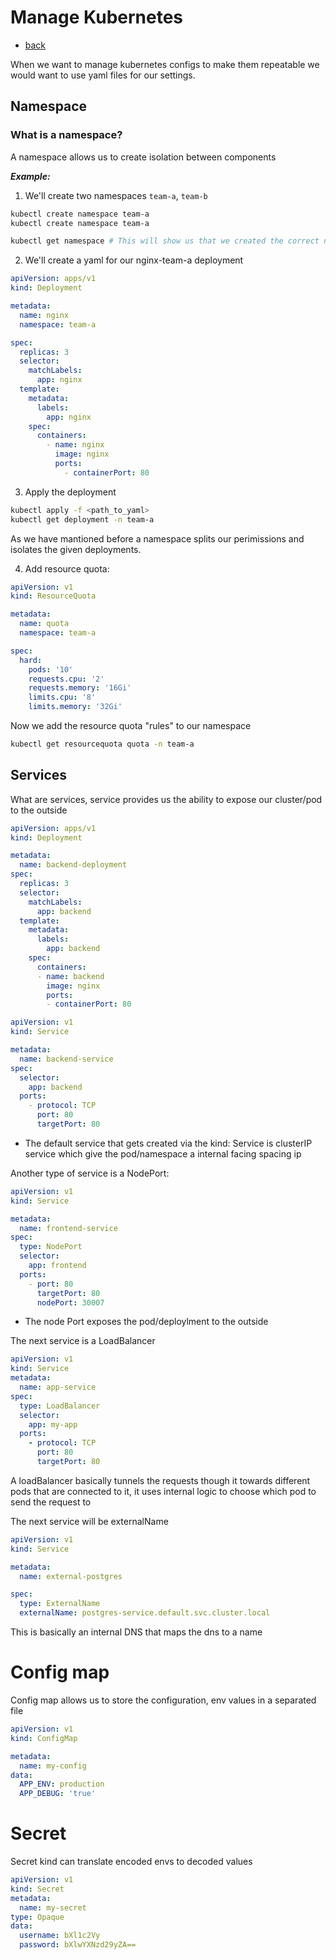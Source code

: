 # Manage Kubernetes

- [back](../README.md)

When we want to manage kubernetes configs to make them repeatable we would want to use yaml files for our settings.

## Namespace

### What is a namespace?

A namespace allows us to create isolation between components

**_Example:_**

1. We'll create two namespaces `team-a`, `team-b`

```bash
kubectl create namespace team-a
kubectl create namespace team-a

kubectl get namespace # This will show us that we created the correct namespaces
```

2. We'll create a yaml for our nginx-team-a deployment

```yaml
apiVersion: apps/v1
kind: Deployment

metadata:
  name: nginx
  namespace: team-a

spec:
  replicas: 3
  selector:
    matchLabels:
      app: nginx
  template:
    metadata:
      labels:
        app: nginx
    spec:
      containers:
        - name: nginx
          image: nginx
          ports:
            - containerPort: 80
```

3.  Apply the deployment

```bash
kubectl apply -f <path_to_yaml>
kubectl get deployment -n team-a
```

As we have mantioned before a namespace splits our perimissions and isolates the given deployments.

4. Add resource quota:

```yaml
apiVersion: v1
kind: ResourceQuota

metadata:
  name: quota
  namespace: team-a

spec:
  hard:
    pods: '10'
    requests.cpu: '2'
    requests.memory: '16Gi'
    limits.cpu: '8'
    limits.memory: '32Gi'
```

Now we add the resource quota "rules" to our namespace

```bash
kubectl get resourcequota quota -n team-a
```

## Services

What are services, service provides us the ability to expose our cluster/pod to the outside

```yaml
apiVersion: apps/v1
kind: Deployment

metadata:
  name: backend-deployment
spec:
  replicas: 3
  selector:
    matchLabels:
      app: backend
  template:
    metadata:
      labels:
        app: backend
    spec:
      containers:
      - name: backend
        image: nginx
        ports:
        - containerPort: 80
```

```yaml
apiVersion: v1
kind: Service

metadata:
  name: backend-service
spec:
  selector:
    app: backend
  ports:
    - protocol: TCP
      port: 80
      targetPort: 80
```

- The default service that gets created via the kind: Service is clusterIP service which give the pod/namespace a internal facing spacing ip

Another type of service is a NodePort:

```yaml
apiVersion: v1
kind: Service

metadata:
  name: frontend-service
spec:
  type: NodePort
  selector:
    app: frontend
  ports:
    - port: 80
      targetPort: 80
      nodePort: 30007
```

- The node Port exposes the pod/deploylment to the outside

The next service is a LoadBalancer

```yaml
apiVersion: v1
kind: Service
metadata:
  name: app-service
spec:
  type: LoadBalancer
  selector:
    app: my-app
  ports:
    - protocol: TCP
      port: 80
      targetPort: 80
```

A loadBalancer basically tunnels the requests though it towards different pods that are connected to it, it uses internal logic to choose which pod to send the request to

The next service will be externalName

```yaml
apiVersion: v1
kind: Service

metadata:
  name: external-postgres

spec:
  type: ExternalName
  externalName: postgres-service.default.svc.cluster.local
```

This is basically an internal DNS that maps the dns to a name

# Config map

Config map allows us to store the configuration, env values in a separated file

```yaml
apiVersion: v1
kind: ConfigMap

metadata:
  name: my-config
data:
  APP_ENV: production
  APP_DEBUG: 'true'
```

# Secret

Secret kind can translate encoded envs to decoded values

```yaml
apiVersion: v1
kind: Secret
metadata:
  name: my-secret
type: Opaque
data:
  username: bXl1c2Vy
  password: bXlwYXNzd29yZA==
```
